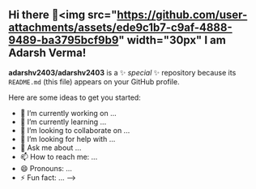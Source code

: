 ## Hi there 👋<img src="https://github.com/user-attachments/assets/ede9c1b7-c9af-4888-9489-ba3795bcf9b9" width="30px" I am Adarsh Verma! 



**adarshv2403/adarshv2403** is a ✨ _special_ ✨ repository because its `README.md` (this file) appears on your GitHub profile.

Here are some ideas to get you started:

- 🔭 I’m currently working on ...
- 🌱 I’m currently learning ...
- 👯 I’m looking to collaborate on ...
- 🤔 I’m looking for help with ...
- 💬 Ask me about ...
- 📫 How to reach me: ...
- 😄 Pronouns: ...
- ⚡ Fun fact: ...
-->
